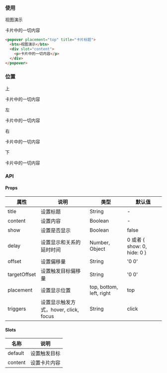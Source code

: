 <row>
<column :md=12>

### 使用

<p>
  <popover placement="top" title="卡片标题">
    <btn color="red" outline>视图演示</btn>
    <div slot="content">
      <p>卡片中的一切内容</p>
    </div>
  </popover>
</p>

```html
<popover placement="top" title="卡片标题">
  <btn>视图演示</btn>
  <div slot="content">
    <p>卡片中的一切内容</p>
  </div>
</popover>
```

### 位置

<popover placement="top" title="卡片标题">
  <btn color="red" outline>上</btn>
  <div slot="content">
    <p>卡片中的一切内容</p>
  </div>
</popover>
<popover placement="left" title="卡片标题">
  <btn color="green" outline>左</btn>
  <div slot="content">
    <p>卡片中的一切内容</p>
  </div>
</popover>
<popover placement="right" title="卡片标题">
  <btn color="blue" outline>右</btn>
  <div slot="content">
    <p>卡片中的一切内容</p>
  </div>
</popover>
<popover placement="bottom" title="卡片标题">
  <btn color="purple" outline>下</btn>
  <div slot="content">
    <p>卡片中的一切内容</p>
  </div>
</popover>

  ### API
  
  <portlet title="Popover" icon="map-signs" theme="light" bordered>
  
  #### Props

  <div class="table-scrollable table-scrollable-borderless">
      <table class="table table-hover table-bordered">
          <thead>
              <tr class="uppercase">
                  <th> 属性 </th>
                  <th> 说明 </th>
                  <th> 类型 </th>
                  <th> 默认值 </th>
              </tr>
          </thead>
          <tbody>
              <tr>
                  <td> title </td>
                  <td> 设置标题 </td>
                  <td> String </td>
                  <td> - </td>
              </tr>
              <tr>
                  <td> content </td>
                  <td> 设置内容</td>
                  <td> Boolean </td>
                  <td> - </td>
              </tr>
              <tr>
                  <td> show </td>
                  <td> 设置是否显示 </td>
                  <td> Boolean </td>
                  <td> false </td>
              </tr>
              <tr>
                  <td> delay </td>
                  <td> 设置显示和关系的延时时间 </td>
                  <td> Number, Object </td>
                  <td> 0 或者 { show: 0, hide: 0 } </td>
              </tr>
              <tr>
                  <td> offset </td>
                  <td> 设置偏移量 </td>
                  <td> String </td>
                  <td> '0 0' </td>
              </tr>
              <tr>
                  <td> targetOffset </td>
                  <td> 设置触发目标偏移量 </td>
                  <td> String </td>
                  <td> '0 0' </td>
              </tr>
              <tr>
                  <td> placement </td>
                  <td> 设置显示位置 </td>
                  <td> top, bottom, left, right </td>
                  <td> top </td>
              </tr>
              <tr>
                  <td> triggers </td>
                  <td> 设置显示触发方式，hover, click, focus </td>
                  <td> String </td>
                  <td> click </td>
              </tr>
          </tbody>
      </table>
  </div>

  #### Slots

  <div class="table-scrollable table-scrollable-borderless">
      <table class="table table-hover table-bordered">
          <thead>
              <tr class="uppercase">
                  <th> 名称 </th>
                  <th> 说明 </th>
              </tr>
          </thead>
          <tbody>
              <tr>
                  <td> default </td>
                  <td> 设置触发目标 </td>
              </tr>
              <tr>
                  <td> content </td>
                  <td> 设置卡片内容 </td>
              </tr>
          </tbody>
      </table>
  </div>
  
  </portlet>

</column>
</row>
